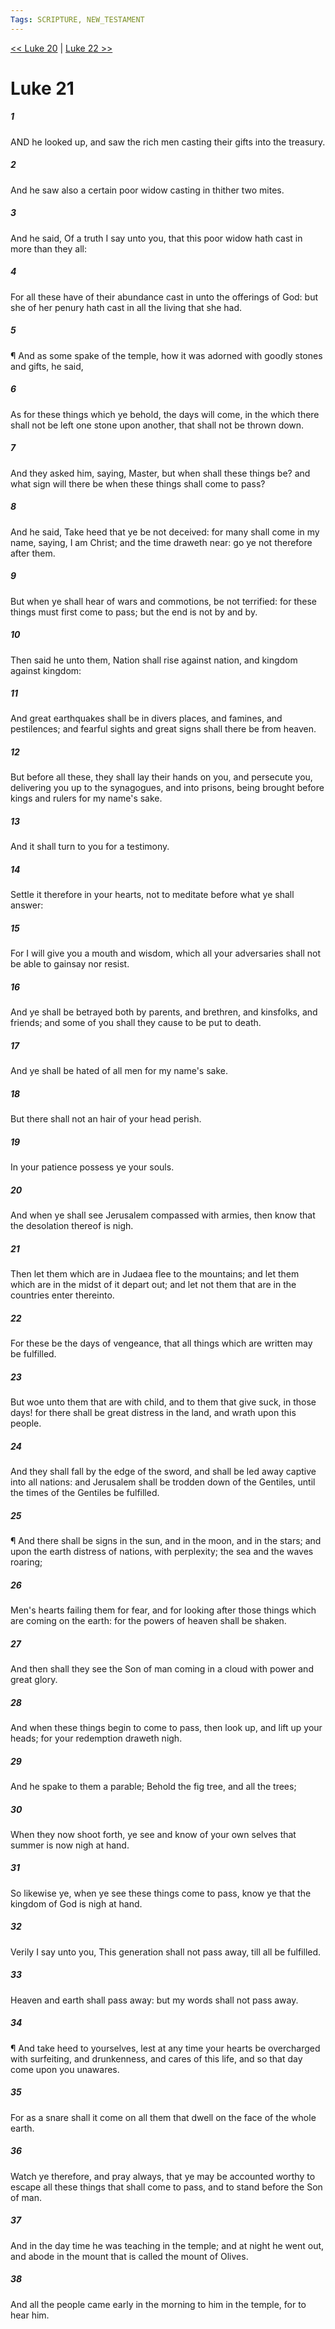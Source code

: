 ```yaml
---
Tags: SCRIPTURE, NEW_TESTAMENT
---
```


[<< Luke 20](NEW_TESTAMENT/03_Luke/Luke_20.md) | [Luke 22 >>](NEW_TESTAMENT/03_Luke/Luke_22.md)

# Luke 21

##### 1

AND he looked up, and saw the rich men casting their gifts into the treasury.

##### 2

And he saw also a certain poor widow casting in thither two mites.

##### 3

And he said, Of a truth I say unto you, that this poor widow hath cast in more than they all:

##### 4

For all these have of their abundance cast in unto the offerings of God: but she of her penury hath cast in all the living that she had.

##### 5

¶ And as some spake of the temple, how it was adorned with goodly stones and gifts, he said,

##### 6

As for these things which ye behold, the days will come, in the which there shall not be left one stone upon another, that shall not be thrown down.

##### 7

And they asked him, saying, Master, but when shall these things be? and what sign will there be when these things shall come to pass?

##### 8

And he said, Take heed that ye be not deceived: for many shall come in my name, saying, I am Christ; and the time draweth near: go ye not therefore after them.

##### 9

But when ye shall hear of wars and commotions, be not terrified: for these things must first come to pass; but the end is not by and by.

##### 10

Then said he unto them, Nation shall rise against nation, and kingdom against kingdom:

##### 11

And great earthquakes shall be in divers places, and famines, and pestilences; and fearful sights and great signs shall there be from heaven.

##### 12

But before all these, they shall lay their hands on you, and persecute you, delivering you up to the synagogues, and into prisons, being brought before kings and rulers for my name's sake.

##### 13

And it shall turn to you for a testimony.

##### 14

Settle it therefore in your hearts, not to meditate before what ye shall answer:

##### 15

For I will give you a mouth and wisdom, which all your adversaries shall not be able to gainsay nor resist.

##### 16

And ye shall be betrayed both by parents, and brethren, and kinsfolks, and friends; and some of you shall they cause to be put to death.

##### 17

And ye shall be hated of all men for my name's sake.

##### 18

But there shall not an hair of your head perish.

##### 19

In your patience possess ye your souls.

##### 20

And when ye shall see Jerusalem compassed with armies, then know that the desolation thereof is nigh.

##### 21

Then let them which are in Judaea flee to the mountains; and let them which are in the midst of it depart out; and let not them that are in the countries enter thereinto.

##### 22

For these be the days of vengeance, that all things which are written may be fulfilled.

##### 23

But woe unto them that are with child, and to them that give suck, in those days! for there shall be great distress in the land, and wrath upon this people.

##### 24

And they shall fall by the edge of the sword, and shall be led away captive into all nations: and Jerusalem shall be trodden down of the Gentiles, until the times of the Gentiles be fulfilled.

##### 25

¶ And there shall be signs in the sun, and in the moon, and in the stars; and upon the earth distress of nations, with perplexity; the sea and the waves roaring;

##### 26

Men's hearts failing them for fear, and for looking after those things which are coming on the earth: for the powers of heaven shall be shaken.

##### 27

And then shall they see the Son of man coming in a cloud with power and great glory.

##### 28

And when these things begin to come to pass, then look up, and lift up your heads; for your redemption draweth nigh.

##### 29

And he spake to them a parable; Behold the fig tree, and all the trees;

##### 30

When they now shoot forth, ye see and know of your own selves that summer is now nigh at hand.

##### 31

So likewise ye, when ye see these things come to pass, know ye that the kingdom of God is nigh at hand.

##### 32

Verily I say unto you, This generation shall not pass away, till all be fulfilled.

##### 33

Heaven and earth shall pass away: but my words shall not pass away.

##### 34

¶ And take heed to yourselves, lest at any time your hearts be overcharged with surfeiting, and drunkenness, and cares of this life, and so that day come upon you unawares.

##### 35

For as a snare shall it come on all them that dwell on the face of the whole earth.

##### 36

Watch ye therefore, and pray always, that ye may be accounted worthy to escape all these things that shall come to pass, and to stand before the Son of man.

##### 37

And in the day time he was teaching in the temple; and at night he went out, and abode in the mount that is called the mount of Olives.

##### 38

And all the people came early in the morning to him in the temple, for to hear him.

